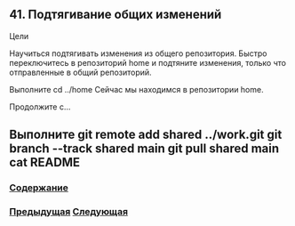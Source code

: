##  41. Подтягивание общих изменений

Цели

Научиться подтягивать изменения из общего репозитория.
Быстро переключитесь в репозиторий home и подтяните изменения, только что отправленные в общий репозиторий.

Выполните
cd ../home
Сейчас мы находимся в репозитории home.

Продолжите с...

Выполните
git remote add shared ../work.git
git branch --track shared main
git pull shared main
cat README
---

### [Содержание](./bookgit.md)
### [Предыдущая](./book42.md)   [Следующая](./book44.md)